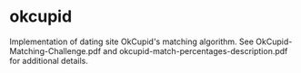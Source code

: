 # okcupid

Implementation of dating site OkCupid's matching algorithm. See OkCupid-Matching-Challenge.pdf and okcupid-match-percentages-description.pdf for additional details.